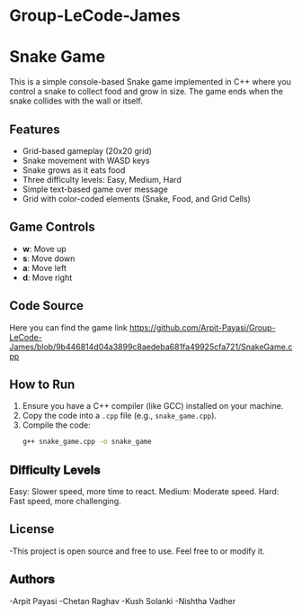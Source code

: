 # Group-LeCode-James
# Snake Game

This is a simple console-based Snake game implemented in C++ where you control a snake to collect food and grow in size. The game ends when the snake collides with the wall or itself.
 
## Features

- Grid-based gameplay (20x20 grid)
- Snake movement with WASD keys
- Snake grows as it eats food
- Three difficulty levels: Easy, Medium, Hard
- Simple text-based game over message
- Grid with color-coded elements (Snake, Food, and Grid Cells)

## Game Controls

- **w**: Move up
- **s**: Move down
- **a**: Move left
- **d**: Move right

## Code Source
Here you can find the game link <https://github.com/Arpit-Payasi/Group-LeCode-James/blob/9b446814d04a3899c8aedeba681fa49925cfa721/SnakeGame.cpp>

## How to Run

1. Ensure you have a C++ compiler (like GCC) installed on your machine.
2. Copy the code into a `.cpp` file (e.g., `snake_game.cpp`).
3. Compile the code:
   ```bash
   g++ snake_game.cpp -o snake_game

## 𝐃𝐢𝐟𝐟𝐢𝐜𝐮𝐥𝐭𝐲 𝐋𝐞𝐯𝐞𝐥𝐬
Easy: Slower speed, more time to react.
Medium: Moderate speed.
Hard: Fast speed, more challenging.

## License

-This project is open source and free to use. Feel free to or modify it.

## 𝐀𝐮𝐭𝐡𝐨𝐫𝐬
-Arpit Payasi
-Chetan Raghav
-Kush Solanki
-Nishtha Vadher

